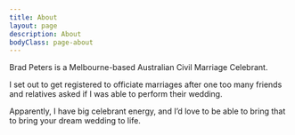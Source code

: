 ```yaml
---
title: About
layout: page
description: About
bodyClass: page-about
---
```


Brad Peters is a Melbourne-based Australian Civil Marriage Celebrant. 

I set out to get registered to officiate marriages after one too many friends and relatives asked if I was able to perform their wedding. 

Apparently, I have big celebrant energy, and I’d love to be able to bring that to bring your dream wedding to life.
